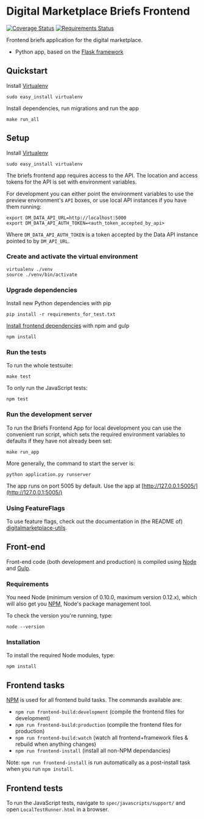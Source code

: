 # Digital Marketplace Briefs Frontend

[![Coverage Status](https://coveralls.io/repos/alphagov/digitalmarketplace-briefs-frontend/badge.svg?branch=master&service=github)](https://coveralls.io/github/alphagov/digitalmarketplace-briefs-frontend?branch=master)
[![Requirements Status](https://requires.io/github/alphagov/digitalmarketplace-briefs-frontend/requirements.svg?branch=master)](https://requires.io/github/alphagov/digitalmarketplace-briefs-frontend/requirements/?branch=master)

Frontend briefs application for the digital marketplace.

- Python app, based on the [Flask framework](http://flask.pocoo.org/)

## Quickstart

Install [Virtualenv](https://virtualenv.pypa.io/en/latest/)
```
sudo easy_install virtualenv
```

Install dependencies, run migrations and run the app
```
make run_all
````

## Setup

Install [Virtualenv](https://virtualenv.pypa.io/en/latest/)

```
sudo easy_install virtualenv
```

The briefs frontend app requires access to the API. The location and access tokens for 
the API is set with environment variables.


For development you can either point the environment variables to use the 
preview environment's `API` boxes, or use local API instances if you have
them running:

```
export DM_DATA_API_URL=http://localhost:5000
export DM_DATA_API_AUTH_TOKEN=<auth_token_accepted_by_api>
```

Where `DM_DATA_API_AUTH_TOKEN` is a token accepted by the Data API 
instance pointed to by `DM_API_URL`.

### Create and activate the virtual environment

```
virtualenv ./venv
source ./venv/bin/activate
```

### Upgrade dependencies

Install new Python dependencies with pip

```pip install -r requirements_for_test.txt```

[Install frontend dependencies](https://github.com/alphagov/digitalmarketplace-briefs-frontend#front-end) with npm and gulp

```
npm install
```

### Run the tests

To run the whole testsuite:

```
make test
```

To only run the JavaScript tests:

```
npm test
```

### Run the development server

To run the Briefs Frontend App for local development you can use the convenient run 
script, which sets the required environment variables to defaults if they have
not already been set:

```
make run_app
```

More generally, the command to start the server is:
```
python application.py runserver
```

The app runs on port 5005 by default. Use the app at [http://127.0.0.1:5005/](http://127.0.0.1:5005/)

### Using FeatureFlags

To use feature flags, check out the documentation in (the README of)
[digitalmarketplace-utils](https://github.com/alphagov/digitalmarketplace-utils#using-featureflags).

## Front-end

Front-end code (both development and production) is compiled using [Node](http://nodejs.org/) and [Gulp](http://gulpjs.com/).

### Requirements

You need Node (minimum version of 0.10.0, maximum version 0.12.x), which will also get you [NPM](npmjs.org), Node's package management tool. 

To check the version you're running, type:

```
node --version
```

### Installation

To install the required Node modules, type:

```
npm install
```

## Frontend tasks

[NPM](https://www.npmjs.org/) is used for all frontend build tasks. The commands available are:

- `npm run frontend-build:development` (compile the frontend files for development)
- `npm run frontend-build:production` (compile the frontend files for production)
- `npm run frontend-build:watch` (watch all frontend+framework files & rebuild when anything changes)
- `npm run frontend-install` (install all non-NPM dependancies)

Note: `npm run frontend-install` is run automatically as a post-install task when you run `npm install`.

## Frontend tests

To run the JavaScript tests, navigate to `spec/javascripts/support/` and open `LocalTestRunner.html` in a browser.
